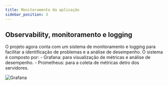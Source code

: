 ```yaml
---
title: Monitoramento da aplicação
sidebar_position: 3
---
```


## Observability, monitoramento e logging

O projeto agora conta com um sistema de monitoramento e logging para facilitar a identificação de problemas e a análise de desempenho. O sistema é composto por:
    - Grafana: para visualização de métricas e análise de desempenho.
    - Prometheus: para a coleta de métricas detro dos servidores.

![Grafana](/img/grafana.png)